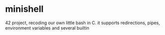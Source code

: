 # minishell

42 project, recoding our own little bash in C. it supports redirections, pipes, environment variables and several builtin
